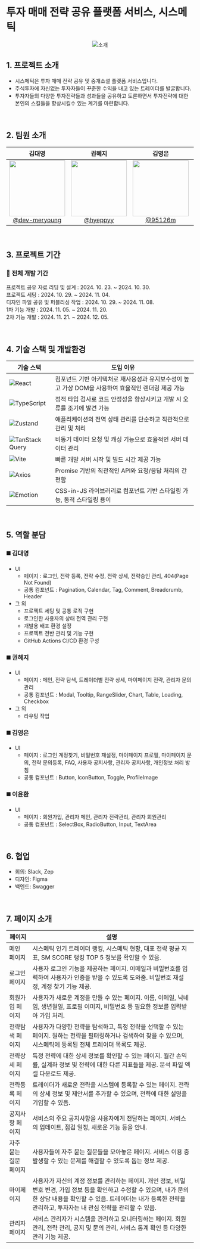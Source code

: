 # 투자 매매 전략 공유 플랫폼 서비스, 시스메틱

<p align="center">
  <img alt="소개" src="https://github.com/user-attachments/assets/4f139e03-ef78-4fbe-8a8e-7db94d8c2d20">
</p>

## 1. 프로젝트 소개

- 시스메틱은 투자 매매 전략 공유 및 중개소셜 플랫폼 서비스입니다.
- 주식투자에 자신없는 투자자들이 꾸준한 수익을 내고 있는 트레이더를 발굴합니다.
- 투자자들의 다양한 투자전략들과 성과들을 공유하고 토론하면서 투자전략에 대한 본인의 스킬들을 향상시킬수 있는 계기를 마련합니다.

<br>

## 2. 팀원 소개

|                                                                  **김대영**                                                                   |                                                             **권혜지**                                                             |                                                                         **김영은**                                                                          |                                                                         **이윤환**                                                                          |     |
| :-------------------------------------------------------------------------------------------------------------------------------------------: | :--------------------------------------------------------------------------------------------------------------------------------: | :---------------------------------------------------------------------------------------------------------------------------------------------------------: | :---------------------------------------------------------------------------------------------------------------------------------------------------------: | :-: |
| [<img src="https://avatars.githubusercontent.com/u/106634493?v=4" height=150 width=150> <br/> @dev-meryoung](https://github.com/dev-meryoung) | [<img src="https://avatars.githubusercontent.com/u/92978022?v=4" height=150 width=150> <br/> @hyeppyy](https://github.com/hyeppyy) | [<img src="https://github.com/user-attachments/assets/d1d2b36b-27cd-4ac3-b453-c8f41b0f5424" height=150 width=150> <br/> @95126m](https://github.com/95126m) | [<img src="https://github.com/user-attachments/assets/a53e52f4-7a93-4448-ba6f-21450dca2781" height=150 width=150> <br/> @unanbb](https://github.com/unanbb) |

<br>

## 3. 프로젝트 기간

### 📅 전체 개발 기간

프로젝트 공유 자료 리딩 및 설계 : 2024. 10. 23. ~ 2024. 10. 30.<br>
프로젝트 세팅 : 2024. 10. 29. ~ 2024. 11. 04.<br>
디자인 파일 공유 및 퍼블리싱 작업 : 2024. 10. 29. ~ 2024. 11. 08.<br>
1차 기능 개발 : 2024. 11. 05. ~ 2024. 11. 20.<br>
2차 기능 개발 : 2024. 11. 21. ~ 2024. 12. 05.

<br>

## 4. 기술 스택 및 개발환경

| 기술 스택                                                                                                                  | 도입 이유                                                                                           |
| -------------------------------------------------------------------------------------------------------------------------- | --------------------------------------------------------------------------------------------------- |
| ![React](https://img.shields.io/badge/react-%2320232a.svg?style=for-the-badge&logo=react&logoColor=%2361DAFB)              | 컴포넌트 기반 아키텍처로 재사용성과 유지보수성이 높고 가상 DOM을 사용하여 효율적인 렌더링 제공 가능 |
| ![TypeScript](https://img.shields.io/badge/typescript-%23007ACC.svg?style=for-the-badge&logo=typescript&logoColor=white)   | 정적 타입 검사로 코드 안정성을 향상시키고 개발 시 오류를 조기에 발견 가능                           |
| ![Zustand](https://img.shields.io/badge/zustand-2759C6.svg?style=for-the-badge&logo=zustand&logoColor=white)               | 애플리케이션의 전역 상태 관리를 단순하고 직관적으로 관리 및 처리                                    |
| ![TanStack Query](https://img.shields.io/badge/tanstack--query-FF4154?style=for-the-badge&logo=reactquery&logoColor=white) | 비동기 데이터 요청 및 캐싱 기능으로 효율적인 서버 데이터 관리                                       |
| ![Vite](https://img.shields.io/badge/vite-%23646CFF.svg?style=for-the-badge&logo=vite&logoColor=white)                     | 빠른 개발 서버 시작 및 빌드 시간 제공 가능                                                          |
| ![Axios](https://img.shields.io/badge/axios-5A29E4?style=for-the-badge&logo=axios&logoColor=white)                         | Promise 기반의 직관적인 API와 요청/응답 처리의 간편함                                               |
| ![Emotion](https://img.shields.io/badge/emotion-%23FF69B4.svg?style=for-the-badge&logo=emotion&logoColor=white)            | CSS-in-JS 라이브러리로 컴포넌트 기반 스타일링 가능, 동적 스타일링 용이                              |

<br>

## 5. 역할 분담

### ◼️ 김대영

- UI
  - 페이지 : 로그인, 전략 등록, 전략 수정, 전략 상세, 전략승인 관리, 404(Page Not Found)
  - 공통 컴포넌트 : Pagination, Calendar, Tag, Comment, Breadcrumb, Header
- 그 외
  - 프로젝트 세팅 및 공통 로직 구현
  - 로그인한 사용자의 상태 전역 관리 구현
  - 개발용 배포 환경 설정
  - 프로젝트 전반 관리 및 기능 구현
  - GitHub Actions CI/CD 환경 구성

### ◼️ 권혜지

- UI
  - 페이지 : 메인, 전략 탐색, 트레이더별 전략 상세, 마이페이지 전략, 관리자 문의 관리
  - 공통 컴포넌트 : Modal, Tooltip, RangeSlider, Chart, Table, Loading, Checkbox
- 그 외
  - 라우팅 작업

### ◼️ 김영은

- UI
  - 페이지 : 로그인 계정찾기, 비밀번호 재설정, 마이페이지 프로필, 마이페이지 문의, 전략 문의등록, FAQ, 사용자 공지사항, 관리자 공지사항, 개인정보 처리 방침
  - 공통 컴포넌트 : Button, IconButton, Toggle, ProfileImage

### ◼️ 이윤환

- UI
  - 페이지 : 회원가입, 관리자 메인, 관리자 전략관리, 관리자 회원관리
  - 공통 컴포넌트 : SelectBox, RadioButton, Input, TextArea

<br>

## 6. 협업

- 회의: Slack, Zep<br>
- 디자인: Figma<br>
- 백엔드: Swagger

<br>

## 7. 페이지 소개

| 페이지                | 설명                                                                                                                                                                                                                                     |
| --------------------- | ---------------------------------------------------------------------------------------------------------------------------------------------------------------------------------------------------------------------------------------- |
| 메인 페이지           | 시스메틱 인기 트레이더 랭킹, 시스메틱 현황, 대표 전략 평균 지표, SM SCORE 랭킹 TOP 5 정보를 확인할 수 있음.                                                                                                                              |
| 로그인 페이지         | 사용자 로그인 기능을 제공하는 페이지. 이메일과 비밀번호를 입력하여 사용자가 인증을 받을 수 있도록 도와줌. 비밀번호 재설정, 계정 찾기 기능 제공.                                                                                          |
| 회원가입 페이지       | 사용자가 새로운 계정을 만들 수 있는 페이지. 이름, 이메일, 닉네임, 생년월일, 프로필 이미지, 비밀번호 등 필요한 정보를 입력받아 가입 처리.                                                                                                 |
| 전략탐색 페이지       | 사용자가 다양한 전략을 탐색하고, 특정 전략을 선택할 수 있는 페이지. 원하는 전략을 필터링하거나 검색하여 찾을 수 있으며, 시스메틱에 등록된 전체 트레이더 목록도 제공.                                                                     |
| 전략상세 페이지       | 특정 전략에 대한 상세 정보를 확인할 수 있는 페이지. 월간 손익률, 실계좌 정보 및 전략에 대한 다른 지표들을 제공. 분석 파일 엑셀 다운로드 제공.                                                                                            |
| 전략등록 페이지       | 트레이더가 새로운 전략을 시스템에 등록할 수 있는 페이지. 전략의 상세 정보 및 제안서를 추가할 수 있으며, 전략에 대한 설명을 기입할 수 있음.                                                                                               |
| 공지사항 페이지       | 서비스의 주요 공지사항을 사용자에게 전달하는 페이지. 서비스의 업데이트, 점검 일정, 새로운 기능 등을 안내.                                                                                                                                |
| 자주 묻는 질문 페이지 | 사용자들이 자주 묻는 질문들을 모아놓은 페이지. 서비스 이용 중 발생할 수 있는 문제를 해결할 수 있도록 돕는 정보 제공.                                                                                                                     |
| 마이페이지            | 사용자가 자신의 계정 정보를 관리하는 페이지. 개인 정보, 비밀번호 변경, 가입 정보 등을 확인하고 수정할 수 있으며, 내가 문의한 상담 내용을 확인할 수 있음. 트레이더는 내가 등록한 전략을 관리하고, 투자자는 내 관심 전략을 관리할 수 있음. |
| 관리자 페이지         | 서비스 관리자가 시스템을 관리하고 모니터링하는 페이지. 회원 관리, 전략 관리, 공지 및 문의 관리, 서비스 통계 확인 등 다양한 관리 기능 제공.                                                                                               |
